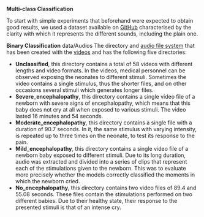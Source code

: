 **Multi-class Classification**

To start with simple experiments that beforehand were expected to obtain good results, we used a dataset available on [GitHub](https://github.com/giulbia/baby_cry_detection.git) characterised by the clarity with which it represents the different sounds, including the plain one.


**Binary Classification**
data/Audios
The directory and [audio file system](https://github.com/lnc1002/TFM-Newborn_Cries_Classification/tree/1c914db698390842ccbd57419a334f1101b66580/data/Audios) that has been created with the [videos](https://github.com/lnc1002/TFM-Newborn_Cries_Classification/tree/9c8c6263ce4d5207a6a3edc873882c9b1fc098de/data/Videos) and has the following five directories: 

  * **Unclassified**, this directory contains a total of 58 videos with different lengths and video formats. In the videos, medical personnel can be observed exposing the neonates to different stimuli. Sometimes the video contains a single stimulus, thus the shorter files, and on other occasions several stimuli which generates longer files.
  * **Severe_encephalopathy**, this directory contains a single video file of a newborn with severe signs of encephalopathy, which means that this baby does not cry at all when exposed to various stimuli. The video lasted 16 minutes and 54 seconds.
  * **Moderate_encephalopathy**, this directory contains a single file with a duration of 90.7 seconds. In it, the same stimulus with varying intensity, is repeated up to three times on the neonate, to test its response to the pain.
  * **Mild_encephalopathy**, this directory contains a single video file of a newborn baby exposed to different stimuli. Due to its long duration, audio was extracted and divided into a series of clips that represent each of the stimulations given to the newborn. This was to evaluate more precisely whether the models correctly classified the moments in which the newborn cried.
  * **No_encephalopathy**, this directory contains two video files of 89.4 and 55.08 seconds. These files contain the stimulations performed on two different babies. Due to their healthy state, their response to the presented stimuli is that of an intense cry.

